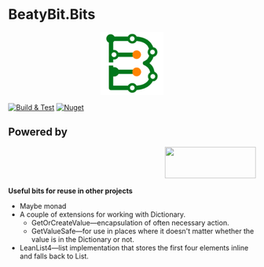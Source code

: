 # BeatyBit.Bits

<p align="center">
  <img src="/.build/icon.png" width="128" height="128">
</p>

[![Build & Test](https://github.com/Ed-Pavlov/BeatyBit.Bits/actions/workflows/build-and-test.yml/badge.svg)](https://github.com/Ed-Pavlov/Armature/actions/workflows/build-and-test.yml)
[![Nuget](https://img.shields.io/nuget/dt/BeatyBit.Bits)](https://www.nuget.org/packages/Armature/)

## Powered by
<p align="right">
  <img src="https://resources.jetbrains.com/storage/products/company/brand/logos/Rider.png" width="185" height="64">
</p>

**Useful bits for reuse in other projects**
* Maybe monad
* A couple of extensions for working with Dictionary.
  * GetOrCreateValue—encapsulation of often necessary action.
  * GetValueSafe—for use in places where it doesn't matter whether the value is in the Dictionary or not.
* LeanList4—list implementation that stores the first four elements inline and falls back to List.